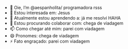 - 👋 Oie, I’m @aespanholita/ programadora rsss
- 👀 Estou interesada em: Jesus
- 🌱 Atualmente estou aprendendo a: já me resolvi HAHA
- 💞️ Estou procurando colaborar com: chega de viadagem
- 📫 Como chegar até mim: parei com viadagem
- 😄 Pronomes: chega de viadagem
- ⚡ Fato engraçado: parei com viadagem

<!---
aespanholita/aespanholita is a ✨ special ✨ repository because its `README.md` (this file) appears on your GitHub profile.
You can click the Preview link to take a look at your changes.
--->
